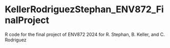 # KellerRodriguezStephan_ENV872_FinalProject
R code for the final project of ENV872 2024 for R. Stephan, B. Keller, and C. Rodriguez
